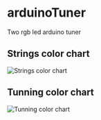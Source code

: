 arduinoTuner
============

Two rgb led arduino tuner

## Strings color chart
![Strings color chart](http://i.imgur.com/ibyycyl.png)

## Tunning color chart
![Tunning color chart](http://i.imgur.com/LMkshmE.png)

